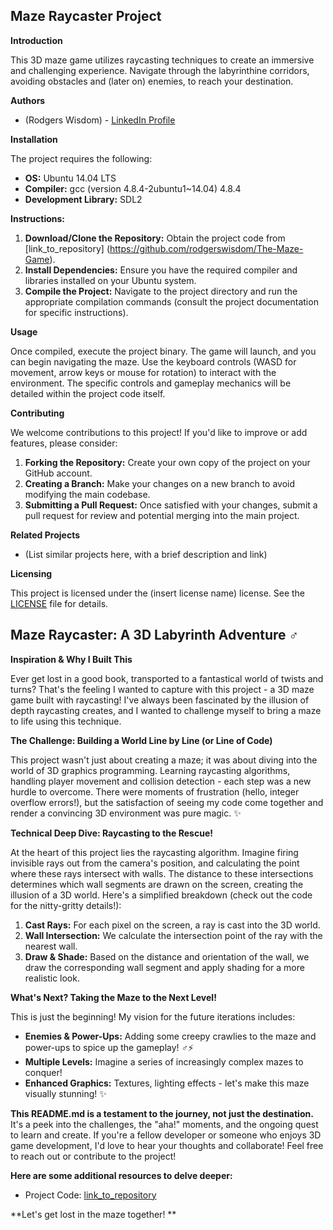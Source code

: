 ## Maze Raycaster Project

**Introduction**

This 3D maze game utilizes raycasting techniques to create an immersive and challenging experience. Navigate through the labyrinthine corridors, avoiding obstacles and (later on) enemies, to reach your destination. 

**Authors**

* (Rodgers Wisdom) - [ LinkedIn Profile](https://www.linkedin.com/in/rodgers-wisdom-842b04243/)


**Installation**

The project requires the following:

* **OS:** Ubuntu 14.04 LTS
* **Compiler:** gcc (version 4.8.4-2ubuntu1~14.04) 4.8.4
* **Development Library:** SDL2

**Instructions:**

1. **Download/Clone the Repository:** Obtain the project code from [link_to_repository] (https://github.com/rodgerswisdom/The-Maze-Game).
2. **Install Dependencies:** Ensure you have the required compiler and libraries installed on your Ubuntu system.
3. **Compile the Project:** Navigate to the project directory and run the appropriate compilation commands (consult the project documentation for specific instructions).

**Usage**

Once compiled, execute the project binary. The game will launch, and you can begin navigating the maze. Use the keyboard controls (WASD for movement, arrow keys or mouse for rotation) to interact with the environment. The specific controls and gameplay mechanics will be detailed within the project code itself.

**Contributing**

We welcome contributions to this project! If you'd like to improve or add features, please consider:

1. **Forking the Repository:** Create your own copy of the project on your GitHub account.
2. **Creating a Branch:**  Make your changes on a new branch to avoid modifying the main codebase.
3. **Submitting a Pull Request:** Once satisfied with your changes, submit a pull request for review and potential merging into the main project.

**Related Projects**

* (List similar projects here, with a brief description and link)

**Licensing**

This project is licensed under the (insert license name) license. See the [LICENSE](LICENSE.md) file for details.

## Maze Raycaster: A 3D Labyrinth Adventure  ‍♂️

**Inspiration & Why I Built This**

Ever get lost in a good book, transported to a fantastical world of twists and turns? That's the feeling I wanted to capture with this project - a 3D maze game built with raycasting!   I've always been fascinated by the illusion of depth raycasting creates, and I wanted to challenge myself to bring a maze to life using this technique.

**The Challenge: Building a World Line by Line (or Line of Code)**

This project wasn't just about creating a maze; it was about diving into the world of 3D graphics programming. Learning raycasting algorithms, handling player movement and collision detection - each step was a new hurdle to overcome. There were moments of frustration (hello, integer overflow errors!), but the satisfaction of seeing my code come together and render a convincing 3D environment was pure magic. ✨

**Technical Deep Dive: Raycasting to the Rescue!**

At the heart of this project lies the raycasting algorithm. Imagine firing invisible rays out from the camera's position, and calculating the point where these rays intersect with walls. The distance to these intersections determines which wall segments are drawn on the screen, creating the illusion of a 3D world.  Here's a simplified breakdown (check out the code for the nitty-gritty details!):

1. **Cast Rays:** For each pixel on the screen, a ray is cast into the 3D world.
2. **Wall Intersection:** We calculate the intersection point of the ray with the nearest wall.
3. **Draw & Shade:** Based on the distance and orientation of the wall, we draw the corresponding wall segment and apply shading for a more realistic look.

**What's Next? Taking the Maze to the Next Level!** 

This is just the beginning! My vision for the future iterations includes:

* **Enemies & Power-Ups:** Adding some creepy crawlies to the maze and power-ups to spice up the gameplay! ‍♂️⚡️
* **Multiple Levels:**  Imagine a series of increasingly complex mazes to conquer! 
* **Enhanced Graphics:** Textures, lighting effects - let's make this maze visually stunning! ✨

**This README.md is a testament to the journey, not just the destination.** It's a peek into the challenges, the "aha!" moments, and the ongoing quest to learn and create. If you're a fellow developer or someone who enjoys 3D game development, I'd love to hear your thoughts and collaborate!  Feel free to reach out or contribute to the project!

**Here are some additional resources to delve deeper:**

* Project Code: [link_to_repository](https://github.com/rodgerswisdom/The-Maze-Game)

**Let's get lost in the maze together!  **
